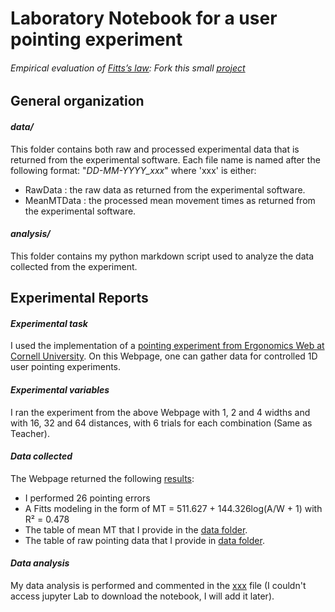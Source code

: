 # Laboratory Notebook for a user pointing experiment

###### *Empirical evaluation of [Fitts’s law](https://en.wikipedia.org/wiki/Fitts%27s_law): Fork this small [project](https://gricad-gitlab.univ-grenoble-alpes.fr/coutrixc/m2r_pointingxp)*

## General organization

#### *data/*
This folder contains both raw and processed experimental data that is returned from the experimental software.
Each file name is named after the following format: "*DD-MM-YYYY_xxx*" where 'xxx' is either:
- RawData : the raw data  as returned from the experimental software.
- MeanMTData : the processed mean movement times as returned from the experimental software.

#### *analysis/*
This folder contains my python markdown script used to analyze the data collected from the experiment.

## Experimental Reports


#### *Experimental task*
I used the implementation of a [pointing experiment from Ergonomics Web at Cornell University](https://ergo.human.cornell.edu/FittsLaw/FittsLaw.html). On this Webpage, one can gather data for controlled 1D user pointing experiments.

#### *Experimental variables* 
I ran the experiment from the above Webpage with 1, 2 and 4 widths and with 16, 32 and 64 distances, with 6 trials for each combination (Same as Teacher).

#### *Data collected*
The Webpage returned the following [results](https://github.com/sarahbrb/SMPE_M2-MoSIG_ENSIMAG_DSAI/blob/main/Homework%2003%20/data%20/Fitts'%20Law%20Experiment%20(Results).pdf):

* I performed 26 pointing errors
* A Fitts modeling in the form of MT = 511.627 + 144.326log(A/W + 1) with R² = 0.478
* The table of mean MT that I provide in the [data folder](https://github.com/sarahbrb/SMPE_M2-MoSIG_ENSIMAG_DSAI/tree/main/Homework%2003%20/data%20).
* The table of raw pointing data that I provide in [data folder](https://github.com/sarahbrb/SMPE_M2-MoSIG_ENSIMAG_DSAI/tree/main/Homework%2003%20/data%20). 



#### *Data analysis*
My data analysis is performed and commented in the [xxx]() file  (I couldn't access jupyter Lab to download the notebook, I will add it later).
